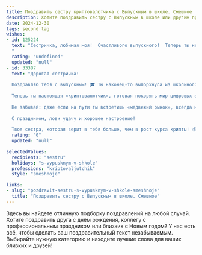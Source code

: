 ```yaml
---
title: Поздравить сестру криптовалютчика с Выпускным в школе. Смешное
description: Хотите поздравить сестру с Выпускным в школе или другим праздником? Наш ИИ создаст незабываемое поздравление, а вы обязательно выделитесь среди других.  
date: 2024-12-30
tags: second tag
wishes:
- id: 125224
  text: "Сестричка, любимая моя!  Счастливого выпускного!  Теперь ты не просто школьница, а… криптовалютчик!  Держись, мир,  теперь у тебя есть секретное оружие против скуки –  майнинг  и  возможность  обогащаться,  пока другие  изучают  классическую  литературу!  Пусть твои  биткоины растут быстрее, чем оценки твоих одноклассников падали на контрольных!  Поздравляю!
  "
  rating: "undefined"
  updated: "null"
- id: 33387
  text: "Дорогая сестричка!
  
  Поздравляю тебя с выпускным! 🎓 Ты наконец-то выпорхнула из школьного гнезда, как криптовалюта из кошелька — стремительно и с блеском!
  
  Теперь ты настоящая «криптовалютчик», готовая покорять мир цифровых финансов! Пусть твои мечты растут, как биткойн на бычьем рынке, а трудности исчезают, как протухшие альткойны. 🚀 Помни, что ты — самый ценный актив, и все впереди: обучение, приключения и, конечно, миллионные стартапы.
  
  Не забывай: даже если на пути ты встретишь «медвежий рынок», всегда можно рискнуть и подняться на новый уровень! 📈
  
  С праздником, лови удачу и хорошее настроение!
  
  Твоя сестра, которая верит в тебя больше, чем в рост курса крипты! 💰✨"
  rating: "0"
  updated: "null"

selectedValues:
  recipients: "sestru"
  holidays: "s-vypusknym-v-shkole"
  professions: "kriptovaljutchik"
  style: "smeshnoje"

links:
- slug: "pozdravit-sestru-s-vypusknym-v-shkole-smeshnoje"
  title: "Поздравить сестру с Выпускным в школе. Смешное"
---
```


Здесь вы найдете отличную подборку поздравлений на любой случай. 
Хотите поздравить друга с днём рождения, коллегу с профессиональным праздником или близких с Новым годом? У нас есть всё, чтобы сделать ваш поздравительный текст незабываемым. Выбирайте нужную категорию и находите лучшие слова для ваших близких и друзей!
